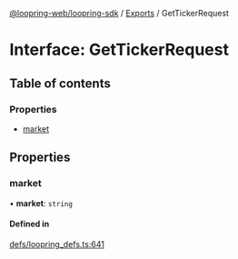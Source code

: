 [@loopring-web/loopring-sdk](../README.md) / [Exports](../modules.md) / GetTickerRequest

# Interface: GetTickerRequest

## Table of contents

### Properties

- [market](GetTickerRequest.md#market)

## Properties

### market

• **market**: `string`

#### Defined in

[defs/loopring_defs.ts:641](https://github.com/Loopring/loopring_sdk/blob/1830d54/src/defs/loopring_defs.ts#L641)
